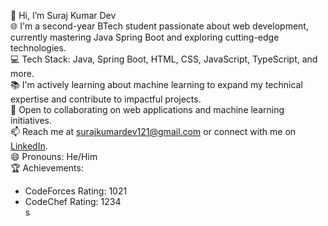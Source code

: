 👋 Hi, I’m Suraj Kumar Dev  
🌐 I'm a second-year BTech student passionate about web development, currently mastering Java Spring Boot and exploring cutting-edge technologies.  
💻 Tech Stack: Java, Spring Boot, HTML, CSS, JavaScript, TypeScript, and more.  
📚 I'm actively learning about machine learning to expand my technical expertise and contribute to impactful projects.  
🚀 Open to collaborating on web applications and machine learning initiatives.  
📫 Reach me at [surajkumardev121@gmail.com](mailto:surajkumardev121@gmail.com) or connect with me on [LinkedIn]((https://www.linkedin.com/in/suraj-kumar-dev-b755a128b/)).  
😄 Pronouns: He/Him  
🏆 Achievements:  
- CodeForces Rating: 1021  
- CodeChef Rating: 1234  
s
